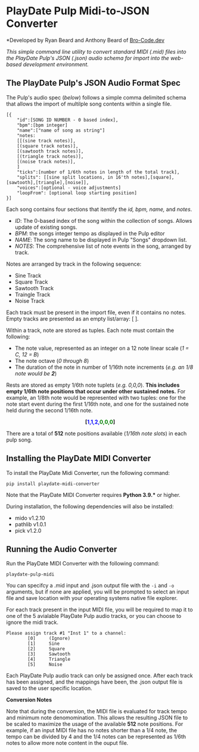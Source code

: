# PlayDate Pulp Midi-to-JSON Converter
*Developed by Ryan Beard and Anthony Beard of [Bro-Code.dev](https://bro-code.dev)

*This simple command line utility to convert standard MIDI (.mid) files into the PlayDate Pulp's JSON (.json) audio schema for import into the web-based development environment.*

## The PlayDate Pulp's JSON Audio Format Spec

The Pulp's audio spec (*below*) follows a simple comma delimited schema that allows the import of multilple song contents within a single file.
```
[{
    "id":[SONG ID NUMBER - 0 based index],
    "bpm":[bpm integer]
    "name":["name of song as string"]
    "notes:
    [[(sine track notes)],
    [(square track notes)],
    [(sawtooth track notes)],
    [(triangle track notes)],
    [(noise track notes)],
    ]
    "ticks":[number of 1/6th notes in length of the total track],
    "splits": [[sine split locations, in 16'th notes],[square],[sawtooth],[triangle],[noise]],
    "voices":[optional - voice adjustments]
    "loopFrom": [optional loop starting position]
}]
```
Each song contains four sections that itentify the *id, bpm, name,* and *notes*.

- *ID*: The 0-based index of the song within the collection of songs. Allows update of existing songs.
- *BPM*: the songs integer tempo as displayed in the Pulp editor
- *NAME*: The song name to be displayed in Pulp "Songs" dropdown list.
- *NOTES*: The comprehensive list of note events in the song, arranged by track.

Notes are arranged by track in the following sequence:
- Sine Track
- Square Track
- Sawtooth Track
- Traingle Track
- Noise Track

Each track must be present in the import file, even if it contains no notes. Empty tracks are presented as an empty list/array: [ ].

Within a track, note are stored as tuples. Each note must contain the following:
- The note value, represented as an integer on a 12 note linear scale (*1 = C, 12 = B*)
- The note octave (*0 through 8*)
- The duration of the note in number of 1/16th note increments (*e.g. an 1/8 note would be **2***)

Rests are stored as empty 1/6th note tuplets (*e.g. 0,0,0*). **This includes empty 1/6th note positions that occur under other sustained notes.** For example, an 1/8th note would be represented with two tuples: one for the note start event during the first 1/16th note, and one for the sustained note held during the second 1/16th note.
**<p align="center">[<span style="color:blue">1,1,2,</span><span style="color:green">0,0,0</span>]**</p>

There are a total of **512** note positions available (*1/16th note slots*) in each pulp song.

## Installing the PlayDate MIDI Converter

To install the PlayDate Midi Converter, run the following command:

    pip install playdate-midi-converter

Note that the PlayDate MIDI Converter requires **Python 3.9.\*** or higher.

During installation, the following dependencies will also be installed:
- mido v1.2.10
- pathlib v1.0.1
- pick v1.2.0
## Running the Audio Converter
Run the PlayDate MIDI Converter with the following command:

    playdate-pulp-midi

You can specifcy a .mid input and .json output file with the ```-i``` and ```-o``` arguments, but if none are applied, you will be prompted to select an input file and save location with your operating systems native file explorer.

For each track present in the input MIDI file, you will be required to map it to one of the 5 avialable PlayDate Pulp audio tracks, or you can choose to ignore the midi track.
```
Please assign track #1 "Inst 1" to a channel:
        [0]     (Ignore)
        [1]     Sine
        [2]     Square
        [3]     Sawtooth
        [4]     Triangle
        [5]     Noise
```
Each PlayDate Pulp audio track can only be assigned once. After each track has been assigned, and the mappings have been, the .json output file is saved to the user specific location.

**Conversion Notes**

Note that during the conversion, the MIDI file is evaluated for track tempo and minimum note denomomination. This allows the resulting JSON file to be scaled to maximize the usage of the available **512** note positions. For example, if an input MIDI file has no notes shorter than a 1/4 note, the tempo can be divided by 4 and the 1/4 notes can be represented as 1/6th notes to allow more note content in the ouput file.
